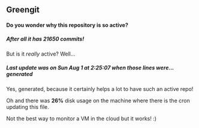 ## Greengit

#### Do you wonder why this repository is so active?

##### After all it has 21650 commits!

But is it *really* active? Well...

##### Last update was on Sun Aug 1 at 2:25:07 when those lines were... generated

Yes, generated, because it certainly helps a lot to have such an active repo!

Oh and there was **26%** disk usage on the machine
where there is the cron updating this file.

Not the best way to monitor a VM in the cloud but it works! :)
